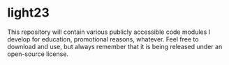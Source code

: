 # light23

This repository will contain various publicly accessible code modules I develop for education, promotional reasons, whatever. Feel free to download and use, but always remember that it is being released under an open-source license.
